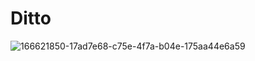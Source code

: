 # Ditto

![166621850-17ad7e68-c75e-4f7a-b04e-175aa44e6a59](https://user-images.githubusercontent.com/84852692/168655318-0e6cceee-b15a-4eab-b27d-65336cad51b1.jpg)
